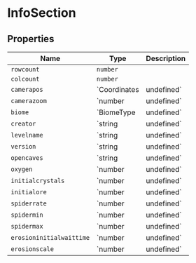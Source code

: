 # InfoSection

## Properties

| Name | Type | Description |
|------|------|-------------|
| `rowcount` | `number` |  |
| `colcount` | `number` |  |
| `camerapos` | `Coordinates | undefined` |  |
| `camerazoom` | `number | undefined` |  |
| `biome` | `BiomeType | undefined` |  |
| `creator` | `string | undefined` |  |
| `levelname` | `string | undefined` |  |
| `version` | `string | undefined` |  |
| `opencaves` | `string | undefined` |  |
| `oxygen` | `number | undefined` |  |
| `initialcrystals` | `number | undefined` |  |
| `initialore` | `number | undefined` |  |
| `spiderrate` | `number | undefined` |  |
| `spidermin` | `number | undefined` |  |
| `spidermax` | `number | undefined` |  |
| `erosioninitialwaittime` | `number | undefined` |  |
| `erosionscale` | `number | undefined` |  |

